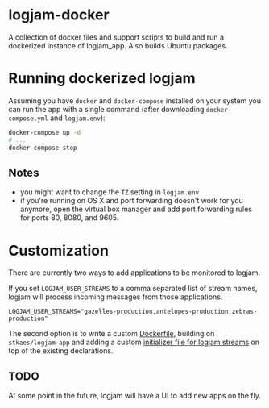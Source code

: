 # logjam-docker

A collection of docker files and support scripts to build and run a
dockerized instance of logjam_app. Also builds Ubuntu packages.

# Running dockerized logjam

Assuming you have `docker` and `docker-compose` installed on your
system you can run the app with a single command (after downloading
`docker-compose.yml` and `logjam.env`):

````bash
docker-compose up -d
# ...
docker-compose stop
````

## Notes

* you might want to change the `TZ` setting in `logjam.env`
* if you're running on OS X and port forwarding doesn't work for you
  anymore, open the virtual box manager and add port forwarding rules
  for ports 80, 8080, and 9605.

# Customization

There are currently two ways to add applications to be monitored to logjam.

If you set `LOGJAM_USER_STREAMS` to a comma separated list of stream
names, logjam will process incoming messages from those applications.

````
LOGJAM_USER_STREAMS="gazelles-production,antelopes-production,zebras-production"
````

The second option is to write a custom
[Dockerfile](example/Dockerfile), building on `stkaes/logjam-app` and
adding a custom
[initializer file for logjam streams](example/user_streams.rb) on top
of the existing declarations.

## TODO

At some point in the future, logjam will have a UI to add new apps on
the fly.
